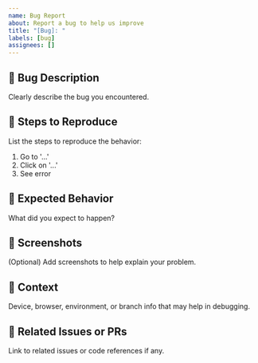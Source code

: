 ```yaml
---
name: Bug Report
about: Report a bug to help us improve
title: "[Bug]: "
labels: [bug]
assignees: []
---
```


## 🐛 Bug Description
Clearly describe the bug you encountered.

## 📍 Steps to Reproduce
List the steps to reproduce the behavior:
1. Go to '...'
2. Click on '...'
3. See error

## 🤔 Expected Behavior
What did you expect to happen?

## 📸 Screenshots
(Optional) Add screenshots to help explain your problem.

## 🧠 Context
Device, browser, environment, or branch info that may help in debugging.

## 🔗 Related Issues or PRs
Link to related issues or code references if any.